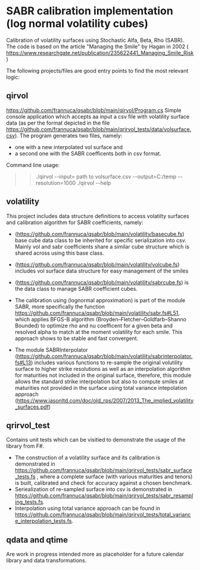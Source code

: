 # SABR calibration implementation (log normal volatility cubes)
Calibration of volatility surfaces using Stochastic Alfa, Beta, Rho (SABR).
The code is based on the article "Managing the Smile" by Hagan in 2002 ( https://www.researchgate.net/publication/235622441_Managing_Smile_Risk )

The following projects/files are good entry points to find the most relevant logic:

## **qirvol** 
https://github.com/frannuca/qsabr/blob/main/qirvol/Program.cs
Simple console application which accepts aa input a csv file with volatility surface data (as per the format depicted in the file https://github.com/frannuca/qsabr/blob/main/qrirvol_tests/data/volsurface.csv). 
The program generates two files, namely:
- one with a new interpolated vol surface and
- a second one with the SABR coefficents
both in csv format.

Command line usage:
>>./qirvol --input= path to volsurface.csv --output=C:/temp --resolution=1000
>>./qirvol --help

## **volatility** 
This project includes data structure definitions to access volatilty surfaces and calibration algorithm for SABR coefficients, namely:
 - (https://github.com/frannuca/qsabr/blob/main/volatility/basecube.fs) base cube data class to be inherited for specific serialization into csv. Mainly vol and sabr coefficients share a similar cube structure which is shared across using this base class.
 - (https://github.com/frannuca/qsabr/blob/main/volatility/volcube.fs) includes vol surface data structure for easy management of the smiles
 - (https://github.com/frannuca/qsabr/blob/main/volatility/sabrcube.fs) is the data class to manage SABR coefficient cubes.
 - The calibration using (lognormal approximation) is part of the module SABR, more specifically the function https://github.com/frannuca/qsabr/blob/main/volatility/sabr.fs#L51, which applies BFGS-B algorithm (Broyden–Fletcher–Goldfarb–Shanno Bounded) to optimize rho and nu coefficent for a given beta and resolved alpha to match at the moment volatility for each smile. This approach shows to be stable and fast convergent.

 -  The module SABRInterpolator (https://github.com/frannuca/qsabr/blob/main/volatility/sabrinterpolator.fs#L13) includes various functions to re-sample the original volutility surface to higher strike resolutions as well as an interpolation algorithm for maturities not included in the original surface, therefore, this module allows the standard strike interpolation but also to compute smiles at maturities not provided in the surface using total variance intepolation approach (https://www.iasonltd.com/doc/old_rps/2007/2013_The_implied_volatility_surfaces.pdf)
 
 
## **qrirvol_test** 
Contains unit tests which can be visitied to demonstrate the usage of the library from F#. 
- The construction of a volatility surface and its calibration is demonstrated in  https://github.com/frannuca/qsabr/blob/main/qrirvol_tests/sabr_surface_tests.fs , where a complete surface (with various maturities and tenors) is built, calibrated and check for accuracy against a chosen benchmark.
- Seriealization of re-sampled surface into csv is demonstrated in https://github.com/frannuca/qsabr/blob/main/qrirvol_tests/sabr_resampling_tests.fs.
- Interpolation using total variance approach can be found in https://github.com/frannuca/qsabr/blob/main/qrirvol_tests/total_variance_interpolation_tests.fs.
 
 ## **qdata** and **qtime**
 Are work in progress intended more as placeholder for a future calendar library and data transformations.
 
 




